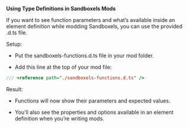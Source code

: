 **Using Type Definitions in Sandboxels Mods**

If you want to see function parameters and what’s available inside an element definition while modding Sandboxels, you can use the provided .d.ts file.

Setup:

* Put the sandboxels-functions.d.ts file in your mod folder.

* Add this line at the top of your mod file:

```js
/// <reference path="./sandboxels-functions.d.ts" />
```

Result:

* Functions will now show their parameters and expected values.

* You’ll also see the properties and options available in an element definition when you’re writing mods.
